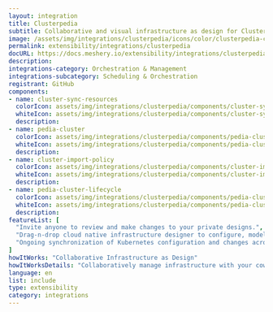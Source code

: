 ```yaml
---
layout: integration
title: Clusterpedia
subtitle: Collaborative and visual infrastructure as design for Clusterpedia
image: /assets/img/integrations/clusterpedia/icons/color/clusterpedia-color.svg
permalink: extensibility/integrations/clusterpedia
docURL: https://docs.meshery.io/extensibility/integrations/clusterpedia
description: 
integrations-category: Orchestration & Management
integrations-subcategory: Scheduling & Orchestration
registrant: GitHub
components: 
- name: cluster-sync-resources
  colorIcon: assets/img/integrations/clusterpedia/components/cluster-sync-resources/icons/color/cluster-sync-resources-color.svg
  whiteIcon: assets/img/integrations/clusterpedia/components/cluster-sync-resources/icons/white/cluster-sync-resources-white.svg
  description: 
- name: pedia-cluster
  colorIcon: assets/img/integrations/clusterpedia/components/pedia-cluster/icons/color/pedia-cluster-color.svg
  whiteIcon: assets/img/integrations/clusterpedia/components/pedia-cluster/icons/white/pedia-cluster-white.svg
  description: 
- name: cluster-import-policy
  colorIcon: assets/img/integrations/clusterpedia/components/cluster-import-policy/icons/color/cluster-import-policy-color.svg
  whiteIcon: assets/img/integrations/clusterpedia/components/cluster-import-policy/icons/white/cluster-import-policy-white.svg
  description: 
- name: pedia-cluster-lifecycle
  colorIcon: assets/img/integrations/clusterpedia/components/pedia-cluster-lifecycle/icons/color/pedia-cluster-lifecycle-color.svg
  whiteIcon: assets/img/integrations/clusterpedia/components/pedia-cluster-lifecycle/icons/white/pedia-cluster-lifecycle-white.svg
  description: 
featureList: [
  "Invite anyone to review and make changes to your private designs.",
  "Drag-n-drop cloud native infrastructure designer to configure, model, and deploy your workloads.",
  "Ongoing synchronization of Kubernetes configuration and changes across any number of clusters."
]
howItWorks: "Collaborative Infrastructure as Design"
howItWorksDetails: "Collaboratively manage infrastructure with your coworkers synchronously sharing the same designs."
language: en
list: include
type: extensibility
category: integrations
---
```

